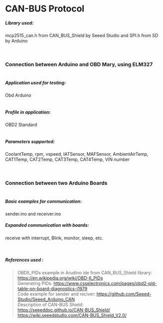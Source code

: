 # CAN-BUS Protocol

##### Library used:
 mcp2515_can.h from CAN_BUS_Shield by Seeed Studio and SPI.h from SD by Arduino <br/><br/><br/>

### Connection between Arduino and OBD Mary, using ELM327<br/><br/> 

##### Application used for testing:
 Obd Arduino<br/><br/>
##### Profile in application:
 OBD2 Standard<br/><br/>
##### Parameters supported:
 CoolantTemp, rpm, vspeed, IATSensor, MAFSensor, AmbientAirTemp, CAT1Temp, CAT2Temp, CAT3Temp, CAT4Temp, VIN number<br/><br/><br/>

### Connection between two Arduino Boards<br/><br/>


##### Basic examples for communication: 
sender.ino and receiver.ino<br/>
##### Expanded communication with boards:
 receive with interrupt, Blink, monitor, sleep, etc.<br/><br/><br/>


##### References used :<br/>
>OBDII_PIDs example in Arudino ide from CAN_BUS_Shield library:<br/>
>https://en.wikipedia.org/wiki/OBD-II_PIDs<br/>
>Generating PIDs: https://www.csselectronics.com/pages/obd2-pid-table-on-board-diagnostics-j1979<br/>
>Code example for sender and reciver: https://github.com/Seeed-Studio/Seeed_Arduino_CAN<br/>
>Description of CAN-BUS Shield:<br/> 
>https://seeeddoc.github.io/CAN-BUS_Shield/<br/> 
>https://wiki.seeedstudio.com/CAN-BUS_Shield_V2.0/<br/>

